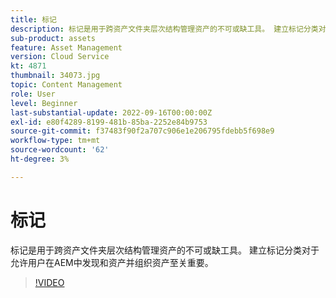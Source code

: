 ```yaml
---
title: 标记
description: 标记是用于跨资产文件夹层次结构管理资产的不可或缺工具。 建立标记分类对于允许用户在AEM中发现和资产并组织资产至关重要。
sub-product: assets
feature: Asset Management
version: Cloud Service
kt: 4871
thumbnail: 34073.jpg
topic: Content Management
role: User
level: Beginner
last-substantial-update: 2022-09-16T00:00:00Z
exl-id: e80f4289-8199-481b-85ba-2252e84b9753
source-git-commit: f37483f90f2a707c906e1e206795fdebb5f698e9
workflow-type: tm+mt
source-wordcount: '62'
ht-degree: 3%

---
```


# 标记

标记是用于跨资产文件夹层次结构管理资产的不可或缺工具。 建立标记分类对于允许用户在AEM中发现和资产并组织资产至关重要。

>[!VIDEO](https://video.tv.adobe.com/v/34073/?quality=12&learn=on&hidetitle=true)

